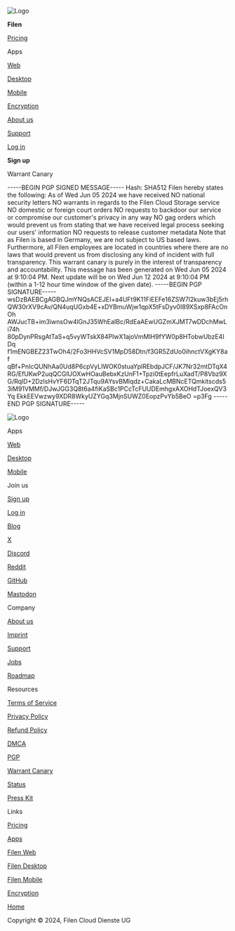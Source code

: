 ![Logo](/images/logo_light.svg)

**Filen**

[Pricing](https://filen.io/pricing)

Apps

[Web](https://filen.io/apps/web)

[Desktop](https://filen.io/apps/desktop)

[Mobile](https://filen.io/apps/mobile)

[Encryption](https://filen.io/encryption)

[About us](https://filen.io/about)

[Support](https://filen.io/support)

[Log in](https://drive.filen.io/login)

**Sign up**

Warrant Canary

\-----BEGIN PGP SIGNED MESSAGE----- Hash: SHA512 Filen hereby states the following: As of Wed Jun 05 2024 we have received NO national security letters NO warrants in regards to the Filen Cloud Storage service NO domestic or foreign court orders NO requests to backdoor our service or compromise our customer's privacy in any way NO gag orders which would prevent us from stating that we have received legal process seeking our users' information NO requests to release customer metadata Note that as Filen is based in Germany, we are not subject to US based laws. Furthermore, all Filen employees are located in countries where there are no laws that would prevent us from disclosing any kind of incident with full transparency. This warrant canary is purely in the interest of transparency and accountability. This message has been generated on Wed Jun 05 2024 at 9:10:04 PM. Next update will be on Wed Jun 12 2024 at 9:10:04 PM (within a 1-12 hour time window of the given date). -----BEGIN PGP SIGNATURE----- wsDzBAEBCgAGBQJmYNQsACEJEI+a4UFt9K11FiEEFe16ZSW7l2kuw3bEj5rh QW30rXV9cAv/QN4uqUGxb4E+xDYBmuWjw1qpX5tFsDyv0I89XSxp8FAcOnOh AWJucTB+im3iwnsOw4lGnJ35WhEaIBc/RdEaAEwUGZmXJMT7wDDchMwLi74h 80pDynPRsgAtTaS+q5vyWTskX84PIwX1ajoVmMlH9fYW0p8HTobwUbzE4IDq f1mENGBEZ23TwOh4/2Fo3HHVcSV1MpD58Dtn/f3GR5ZdUo0ihnctVXgKY8af qBf+PnIcQUNhAa0Ud8P6cpVyLIWOK0stuaYplREbdpJCF/JK7Nr32mtDTqX4 RG/EfUKwP2uqQCGlUOXwHOauBebxKzUnF1+Tpzi0tEepfrLuXadT/P8Vbz9X G/RqlD+2DzIsHvYF6DTqT2JTqu9AYsvBMlqdz+CakaLcMBNcETQmkitscds5 3iM91VMMf/DJwJGG3Q8t6a4fiKaSBc1PCcTcFUUDEmhgxAXOHdTJoexQV3Yq EkkEEVwzwy9XDR8WkyUZYGq3MjnSUWZ0EopzPvYb5BeO =p3Fg -----END PGP SIGNATURE-----

![Logo](/images/logo_light.svg)

Apps

[Web](https://filen.io/apps/web)

[Desktop](https://filen.io/apps/desktop)

[Mobile](https://filen.io/apps/mobile)

Join us

[Sign up](https://drive.filen.io/register)

[Log in](https://drive.filen.io/login)

[Blog](https://blog.filen.io/)

[X](https://x.com/filen_io)

[Discord](https://discord.gg/A9cxbuA)

[Reddit](https://www.reddit.com/r/filen_io)

[GitHub](https://github.com/FilenCloudDienste)

[Mastodon](https://fosstodon.org/@filen)

Company

[About us](https://filen.io/about)

[Imprint](https://filen.io/imprint)

[Support](https://filen.io/support)

[Jobs](https://filen.io/jobs)

[Roadmap](https://filen.io/roadmap)

Resources

[Terms of Service](https://filen.io/terms)

[Privacy Policy](https://filen.io/privacy)

[Refund Policy](https://filen.io/refund-policy)

[DMCA](https://filen.io/dmca)

[PGP](https://filen.io/pgp)

[Warrant Canary](https://filen.io/warrant-canary)

[Status](https://status.filen.io/)

[Press Kit](https://cdn.filen.io/PressKit.zip)

Links

[Pricing](https://filen.io/pricing)

[Apps](https://filen.io/apps)

[Filen Web](https://filen.io/apps/web)

[Filen Desktop](https://filen.io/apps/desktop)

[Filen Mobile](https://filen.io/apps/mobile)

[Encryption](https://filen.io/encryption)

[Home](https://filen.io/)

Copyright © 2024, Filen Cloud Dienste UG